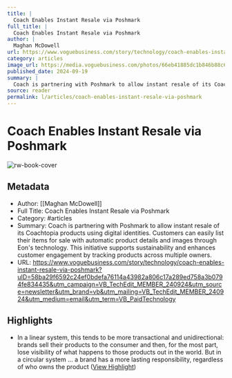 ```yaml
---
title: |
  Coach Enables Instant Resale via Poshmark
full_title: |
  Coach Enables Instant Resale via Poshmark
author: |
  Maghan McDowell
url: https://www.voguebusiness.com/story/technology/coach-enables-instant-resale-via-poshmark?uID=58ba29f6592c24ef0bdefa76114a43982a806c17a289ed758a3b0794fe834435&utm_campaign=VB_TechEdit_MEMBER_240924&utm_source=newsletter&utm_brand=vb&utm_mailing=VB_TechEdit_MEMBER_240924&utm_medium=email&utm_term=VB_PaidTechnology
category: articles
image_url: https://media.voguebusiness.com/photos/66eb41885dc1b846b88c6dbb/16:9/w_1280,c_limit/COACH-POSHMARK-SOCIAL.jpg
published_date: 2024-09-19
summary: |
  Coach is partnering with Poshmark to allow instant resale of its Coachtopia products using digital identities. Customers can easily list their items for sale with automatic product details and images through Eon's technology. This initiative supports sustainability and enhances customer engagement by tracking products across multiple owners.
source: reader
permalink: l/articles/coach-enables-instant-resale-via-poshmark
---
```

# Coach Enables Instant Resale via Poshmark

![rw-book-cover](https://media.voguebusiness.com/photos/66eb41885dc1b846b88c6dbb/16:9/w_1280,c_limit/COACH-POSHMARK-SOCIAL.jpg)

## Metadata
- Author: [[Maghan McDowell]]
- Full Title: Coach Enables Instant Resale via Poshmark
- Category: #articles
- Summary: Coach is partnering with Poshmark to allow instant resale of its Coachtopia products using digital identities. Customers can easily list their items for sale with automatic product details and images through Eon's technology. This initiative supports sustainability and enhances customer engagement by tracking products across multiple owners.
- URL: https://www.voguebusiness.com/story/technology/coach-enables-instant-resale-via-poshmark?uID=58ba29f6592c24ef0bdefa76114a43982a806c17a289ed758a3b0794fe834435&utm_campaign=VB_TechEdit_MEMBER_240924&utm_source=newsletter&utm_brand=vb&utm_mailing=VB_TechEdit_MEMBER_240924&utm_medium=email&utm_term=VB_PaidTechnology

## Highlights
- In a linear system, this tends to be more transactional and unidirectional: brands sell their products to the consumer and then, for the most part, lose visibility of what happens to those products out in the world. But in a circular system … a brand has a more lasting responsibility, regardless of who owns the product ([View Highlight](https://read.readwise.io/read/01j8pxgs5f4rr211752xxccjj1))


